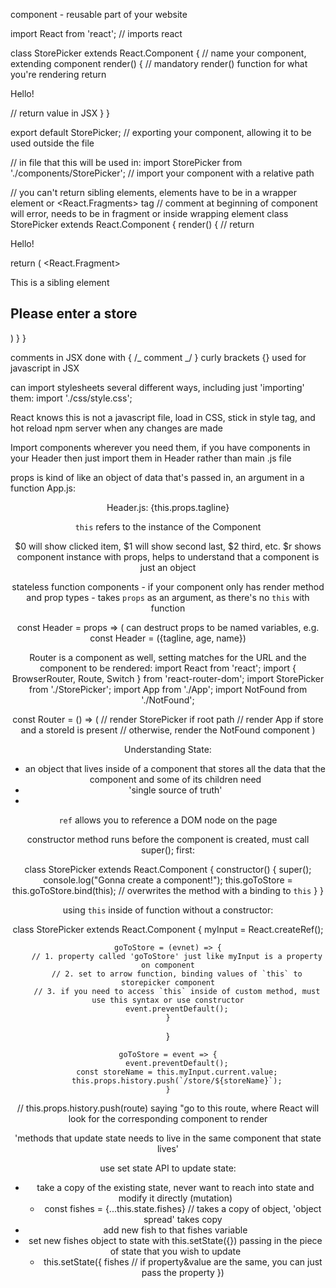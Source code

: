 component - reusable part of your website

import React from 'react'; // imports react

class StorePicker extends React.Component { // name your component, extending component
render() { // mandatory render() function for what you're rendering
return <p>Hello!</p> // return value in JSX
}
}

export default StorePicker; // exporting your component, allowing it to be used outside the file

// in file that this will be used in:
import StorePicker from './components/StorePicker'; // import your component with a relative path

// you can't return sibling elements, elements have to be in a wrapper element or <React.Fragments> tag
// comment at beginning of component will error, needs to be in fragment or inside wrapping element
class StorePicker extends React.Component {
render() {
// return <p>Hello!</p>
return (
<React.Fragment>

<p>This is a sibling element</p>
<form className="store-selector">
<h2>Please enter a store</h2>
</form>
</React.Fragment>
)
}
}

comments in JSX done with { /_ comment _/ }
curly brackets {} used for javascript in JSX

can import stylesheets several different ways, including just 'importing' them:
import './css/style.css';

React knows this is not a javascript file, load in CSS, stick in style tag, and hot reload npm server when any changes are made

Import components wherever you need them, if you have components in your Header then just import them in Header rather than main .js file

props is kind of like an object of data that's passed in, an argument in a function
App.js:

<Header tagline="cool tagline props"/>

Header.js:
<span>{this.props.tagline}</span>

`this` refers to the instance of the Component

$0 will show clicked item, $1 will show second last, $2 third, etc.
$r shows component instance with props, helps to understand that a component is just an object

stateless function components - if your component only has render method and prop types - takes `props` as an argument, as there's no `this` with function

const Header = props => (
can destruct props to be named variables, e.g. const Header = ({tagline, age, name})

Router is a component as well, setting matches for the URL and the component to be rendered:
import React from 'react';
import { BrowserRouter, Route, Switch } from 'react-router-dom';
import StorePicker from './StorePicker';
import App from './App';
import NotFound from './NotFound';

const Router = () => (
<BrowserRouter>
<Switch>
<Route exact path="/" component={StorePicker} /> // render StorePicker if root path
<Route path="/store/:storeId" component={App} /> // render App if store and a storeId is present
<Route component={NotFound} /> // otherwise, render the NotFound component
</Switch>
</BrowserRouter>
)

Understanding State:

- an object that lives inside of a component that stores all the data that the component and some of its children need
- 'single source of truth'
-

`ref` allows you to reference a DOM node on the page

constructor method runs before the component is created, must call super(); first:

class StorePicker extends React.Component {
constructor() {
super();
console.log("Gonna create a component!");
this.goToStore = this.goToStore.bind(this);
// overwrites the method with a binding to `this`
}
}

using `this` inside of function without a constructor:

class StorePicker extends React.Component {
myInput = React.createRef();

    goToStore = (evnet) => {
        // 1. property called 'goToStore' just like myInput is a property on component
        // 2. set to arrow function, binding values of `this` to storepicker component
        // 3. if you need to access `this` inside of custom method, must use this syntax or use constructor
        event.preventDefault();
    }

}

    goToStore = event => {
        event.preventDefault();
        const storeName = this.myInput.current.value;
        this.props.history.push(`/store/${storeName}`);
    }

// this.props.history.push(route) saying "go to this route, where React will look for the corresponding component to render

'methods that update state needs to live in the same component that state lives'

use set state API to update state:

- take a copy of the existing state, never want to reach into state and modify it directly (mutation)
  - const fishes = {...this.state.fishes} // takes a copy of object, 'object spread' takes copy
- add new fish to that fishes variable
- set new fishes object to state with this.setState({}) passing in the piece of state that you wish to update
  - this.setState({
    fishes // if property&value are the same, you can just pass the property
    })
